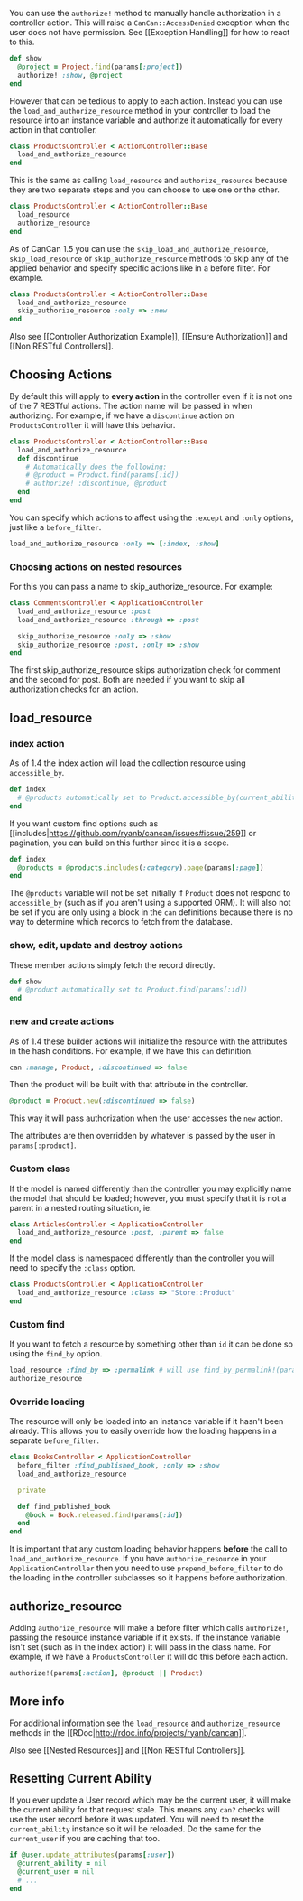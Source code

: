 You can use the `authorize!` method to manually handle authorization in a controller action. This will raise a `CanCan::AccessDenied` exception when the user does not have permission. See [[Exception Handling]] for how to react to this.

```ruby
def show
  @project = Project.find(params[:project])
  authorize! :show, @project
end
```

However that can be tedious to apply to each action. Instead you can use the `load_and_authorize_resource` method in your controller to load the resource into an instance variable and authorize it automatically for every action in that controller.

```ruby
class ProductsController < ActionController::Base
  load_and_authorize_resource
end
```

This is the same as calling `load_resource` and `authorize_resource` because they are two separate steps and you can choose to use one or the other.

```ruby
class ProductsController < ActionController::Base
  load_resource
  authorize_resource
end
```

As of CanCan 1.5 you can use the `skip_load_and_authorize_resource`, `skip_load_resource` or `skip_authorize_resource` methods to skip any of the applied behavior and specify specific actions like in a before filter. For example.

```ruby
class ProductsController < ActionController::Base
  load_and_authorize_resource
  skip_authorize_resource :only => :new
end
```

Also see [[Controller Authorization Example]], [[Ensure Authorization]] and [[Non RESTful Controllers]].


## Choosing Actions

By default this will apply to **every action** in the controller even if it is not one of the 7 RESTful actions. The action name will be passed in when authorizing. For example, if we have a `discontinue` action on `ProductsController` it will have this behavior.

```ruby
class ProductsController < ActionController::Base
  load_and_authorize_resource
  def discontinue
    # Automatically does the following:
    # @product = Product.find(params[:id])
    # authorize! :discontinue, @product
  end
end
```

You can specify which actions to affect using the `:except` and `:only` options, just like a `before_filter`.

```ruby
load_and_authorize_resource :only => [:index, :show]
```
### Choosing actions on nested resources 

For this you can pass a name to skip_authorize_resource.
For example:

```ruby
class CommentsController < ApplicationController
  load_and_authorize_resource :post
  load_and_authorize_resource :through => :post

  skip_authorize_resource :only => :show  
  skip_authorize_resource :post, :only => :show
end
```

The first skip_authorize_resource skips authorization check for comment and the second for post. Both are needed if you want to skip all authorization checks for an action.

## load_resource

### index action

As of 1.4 the index action will load the collection resource using `accessible_by`.

```ruby
def index
  # @products automatically set to Product.accessible_by(current_ability)
end
```

If you want custom find options such as [[includes|https://github.com/ryanb/cancan/issues#issue/259]] or pagination, you can build on this further since it is a scope.

```ruby
def index
  @products = @products.includes(:category).page(params[:page])
end
```

The `@products` variable will not be set initially if `Product` does not respond to `accessible_by` (such as if you aren't using a supported ORM). It will also not be set if you are only using a block in the `can` definitions because there is no way to determine which records to fetch from the database.

### show, edit, update and destroy actions

These member actions simply fetch the record directly.

```ruby
def show
  # @product automatically set to Product.find(params[:id])
end
```

### new and create actions

As of 1.4 these builder actions will initialize the resource with the attributes in the hash conditions. For example, if we have this `can` definition.

```ruby
can :manage, Product, :discontinued => false
```

Then the product will be built with that attribute in the controller.

```ruby
@product = Product.new(:discontinued => false)
```

This way it will pass authorization when the user accesses the `new` action.

The attributes are then overridden by whatever is passed by the user in `params[:product]`.

### Custom class

If the model is named differently than the controller you may explicitly name the model that should be loaded; however, you must specify that it is not a parent in a nested routing situation, ie:

```ruby
class ArticlesController < ApplicationController
  load_and_authorize_resource :post, :parent => false
end
```

If the model class is namespaced differently than the controller you will need to specify the `:class` option.

```ruby
class ProductsController < ApplicationController
  load_and_authorize_resource :class => "Store::Product"
end
```


### Custom find

If you want to fetch a resource by something other than `id` it can be done so using the `find_by` option.

```ruby
load_resource :find_by => :permalink # will use find_by_permalink!(params[:id])
authorize_resource
```

### Override loading

The resource will only be loaded into an instance variable if it hasn't been already. This allows you to easily override how the loading happens in a separate `before_filter`.

```ruby
class BooksController < ApplicationController
  before_filter :find_published_book, :only => :show
  load_and_authorize_resource

  private

  def find_published_book
    @book = Book.released.find(params[:id])
  end
end
```

It is important that any custom loading behavior happens **before** the call to `load_and_authorize_resource`. If you have `authorize_resource` in your `ApplicationController` then you need to use `prepend_before_filter` to do the loading in the controller subclasses so it happens before authorization.

## authorize_resource

Adding `authorize_resource` will make a before filter which calls `authorize!`, passing the resource instance variable if it exists. If the instance variable isn't set (such as in the index action) it will pass in the class name. For example, if we have a `ProductsController` it will do this before each action.

```ruby
authorize!(params[:action], @product || Product)
```

## More info

For additional information see the `load_resource` and `authorize_resource` methods in the [[RDoc|http://rdoc.info/projects/ryanb/cancan]].

Also see [[Nested Resources]] and [[Non RESTful Controllers]].

## Resetting Current Ability

If you ever update a User record which may be the current user, it will make the current ability for that request stale. This means any `can?` checks will use the user record before it was updated. You will need to reset the `current_ability` instance so it will be reloaded. Do the same for the `current_user` if you are caching that too.

```ruby
if @user.update_attributes(params[:user])
  @current_ability = nil
  @current_user = nil
  # ...
end
```